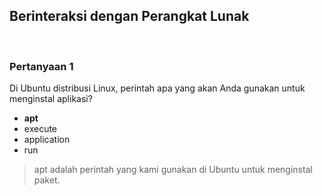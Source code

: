 ## Berinteraksi dengan Perangkat Lunak

<br>

### Pertanyaan 1

Di Ubuntu distribusi Linux, perintah apa yang akan Anda gunakan untuk menginstal aplikasi?

* **apt**
* execute
* application
* run

> apt adalah perintah yang kami gunakan di Ubuntu untuk menginstal paket.
